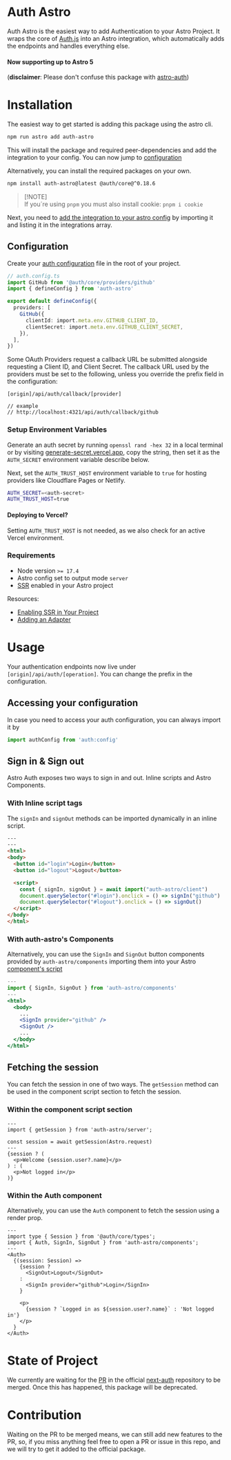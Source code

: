 # Auth Astro

Auth Astro is the easiest way to add Authentication to your Astro Project. It wraps the core of [Auth.js](https://authjs.dev/) into an Astro integration, which automatically adds the endpoints and handles everything else.

#### Now supporting up to Astro 5

(**disclaimer**: Please don't confuse this package with [astro-auth](https://github.com/astro-community/astro-auth))

# Installation

The easiest way to get started is adding this package using the astro cli.

```bash
npm run astro add auth-astro
```

This will install the package and required peer-dependencies and add the integration to your config.
You can now jump to [configuration](#configuration)

Alternatively, you can install the required packages on your own.

```bash
npm install auth-astro@latest @auth/core@^0.18.6
```

> [!NOTE]\
> If you´re using `pnpm` you must also install cookie: `pnpm i cookie`

Next, you need to [add the integration to your astro config](https://docs.astro.build/en/guides/integrations-guide/#using-integrations) by importing it and listing it in the integrations array.

## Configuration

Create your [auth configuration](https://authjs.dev/getting-started/providers/oauth-tutorial) file in the root of your project.

```ts title="auth.config.ts"
// auth.config.ts
import GitHub from '@auth/core/providers/github'
import { defineConfig } from 'auth-astro'

export default defineConfig({
  providers: [
    GitHub({
      clientId: import.meta.env.GITHUB_CLIENT_ID,
      clientSecret: import.meta.env.GITHUB_CLIENT_SECRET,
    }),
  ],
})
```

Some OAuth Providers request a callback URL be submitted alongside requesting a Client ID, and Client Secret. The callback URL used by the providers must be set to the following, unless you override the prefix field in the configuration:

```
[origin]/api/auth/callback/[provider]

// example
// http://localhost:4321/api/auth/callback/github
```

### Setup Environment Variables

Generate an auth secret by running `openssl rand -hex 32` in a local terminal or by visiting [generate-secret.vercel.app](https://generate-secret.vercel.app/32), copy the string, then set it as the `AUTH_SECRET` environment variable describe below.

Next, set the `AUTH_TRUST_HOST` environment variable to `true` for hosting providers like Cloudflare Pages or Netlify.

```sh
AUTH_SECRET=<auth-secret>
AUTH_TRUST_HOST=true
```

#### Deploying to Vercel?

Setting `AUTH_TRUST_HOST` is not needed, as we also check for an active Vercel environment.

### Requirements

- Node version `>= 17.4`
- Astro config set to output mode `server`
- [SSR](https://docs.astro.build/en/guides/server-side-rendering/) enabled in your Astro project

Resources:

- [Enabling SSR in Your Project](https://docs.astro.build/en/guides/server-side-rendering/#enabling-ssr-in-your-project)
- [Adding an Adapter](https://docs.astro.build/en/guides/server-side-rendering/#adding-an-adapter)

# Usage

Your authentication endpoints now live under `[origin]/api/auth/[operation]`. You can change the prefix in the configuration.

## Accessing your configuration

In case you need to access your auth configuration, you can always import it by

```ts
import authConfig from 'auth:config'
```

## Sign in & Sign out

Astro Auth exposes two ways to sign in and out. Inline scripts and Astro Components.

### With Inline script tags

The `signIn` and `signOut` methods can be imported dynamically in an inline script.

```html
---
---
<html>
<body>
  <button id="login">Login</button>
  <button id="logout">Logout</button>

  <script>
    const { signIn, signOut } = await import("auth-astro/client")
    document.querySelector("#login").onclick = () => signIn("github")
    document.querySelector("#logout").onclick = () => signOut()
  </script>
</body>
</html>
```

### With auth-astro's Components

Alternatively, you can use the `SignIn` and `SignOut` button components provided by `auth-astro/components` importing them into your Astro [component's script](https://docs.astro.build/en/core-concepts/astro-components/#the-component-script)

```jsx
---
import { SignIn, SignOut } from 'auth-astro/components'
---
<html>
  <body>
    ...
    <SignIn provider="github" />
    <SignOut />
    ...
  </body>
</html>
```

## Fetching the session

You can fetch the session in one of two ways. The `getSession` method can be used in the component script section to fetch the session.

### Within the component script section

```tsx title="src/pages/index.astro"
---
import { getSession } from 'auth-astro/server';

const session = await getSession(Astro.request)
---
{session ? (
  <p>Welcome {session.user?.name}</p>
) : (
  <p>Not logged in</p>
)}
```

### Within the Auth component

Alternatively, you can use the `Auth` component to fetch the session using a render prop.

```tsx title="src/pages/index.astro"
---
import type { Session } from '@auth/core/types';
import { Auth, SignIn, SignOut } from 'auth-astro/components';
---
<Auth>
  {(session: Session) => 
    {session ? 
      <SignOut>Logout</SignOut>
    :
      <SignIn provider="github">Login</SignIn>
    }

    <p>
      {session ? `Logged in as ${session.user?.name}` : 'Not logged in'}
    </p>
  }
</Auth>
```

# State of Project

We currently are waiting for the [PR](https://github.com/nextauthjs/next-auth/pull/9856) in the official [next-auth](https://github.com/nextauthjs/next-auth/) repository to be merged. Once this has happened, this package will be deprecated.

# Contribution

Waiting on the PR to be merged means, we can still add new features to the PR, so, if you miss anything feel free to open a PR or issue in this repo, and we will try to get it added to the official package.
